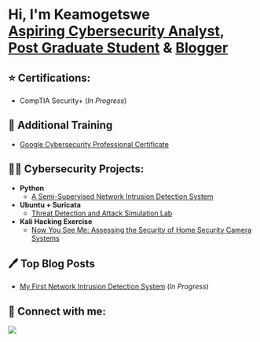 <h1>Hi, I'm Keamogetswe <br/><a href="https://github.com/Keamo-getswe">Aspiring Cybersecurity Analyst</a>, <a href="https://www.linkedin.com/in/keamogetswe-mphakalasi/">Post Graduate Student</a> & <a href="https://keamo-getswe.github.io">Blogger</a></h1>

<h2>⭐ Certifications:</h2>

- <a>CompTIA Security+</a> (<i>In Progress</i>)

<h2>📘 Additional Training</h2>

- <a href="https://www.credly.com/badges/873949cb-bc38-474d-8126-29700d75643b/public_url">Google Cybersecurity Professional Certificate</a>

<h2>👨‍💻 Cybersecurity Projects:</h2>

- <b>Python</b>
  - [A Semi-Supervised Network Intrusion Detection System](https://github.com/keamo-getswe/The-NIDS)
- <b>Ubuntu + Suricata</b>
  - [Threat Detection and Attack Simulation Lab](https://github.com/Keamo-getswe/suricata-lab)
- <b>Kali Hacking Exercise</b>
  - [Now You See Me: Assessing the Security of Home Security Camera Systems](https://github.com/Keamo-getswe/security-camera-assessment)

<h2>🖊️ Top Blog Posts</h2>

- [My First Network Intrusion Detection System]() (<i>In Progress</i>)

<h2> 🤳 Connect with me:</h2>
<a href="https://linkedin.com/in/keamogetswe-mphakalasi"><img src="https://img.shields.io/badge/-LinkedIn-0072b1?&style=for-the-badge&logo=linkedin&logoColor=white" /></a>
